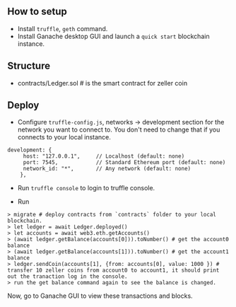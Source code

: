 ## How to setup

- Install `truffle`, `geth` command.
- Install Ganache desktop GUI and launch a `quick start` blockchain instance.

## Structure

- contracts/Ledger.sol  # is the smart contract for zeller coin

## Deploy

- Configure `truffle-config.js`, networks -> development section for the network you want to connect to. You don't need to change that if you connects to your local instance.

```
development: {
     host: "127.0.0.1",     // Localhost (default: none)
     port: 7545,            // Standard Ethereum port (default: none)
     network_id: "*",       // Any network (default: none)
    },
```

- Run `truffle console` to login to truffle console.

- Run 

```
> migrate # deploy contracts from `contracts` folder to your local blockchain.
> let ledger = await Ledger.deployed()
> let accounts = await web3.eth.getAccounts()
> (await ledger.getBalance(accounts[0])).toNumber() # get the account0 balance
> (await ledger.getBalance(accounts[1])).toNumber() # get the account1 balance
> ledger.sendCoin(accounts[1], {from: accounts[0], value: 1000 }) # transfer 10 zeller coins from account0 to account1, it should print out the tranaction log in the console.
> run the get balance command again to see the balance is changed.
```

Now, go to Ganache GUI to view these transactions and blocks.
